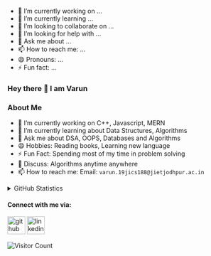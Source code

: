 - 🔭 I’m currently working on ...
- 🌱 I’m currently learning ...
- 👯 I’m looking to collaborate on ...
- 🤔 I’m looking for help with ...
- 💬 Ask me about ...
- 📫 How to reach me: ...
- 😄 Pronouns: ...
- ⚡ Fun fact: ...
### Hey there 👋 I am Varun

### About Me

- 🔭 I’m currently working on C++, Javascript, MERN
- 🌱 I’m currently learning about Data Structures, Algorithms
- 💬 Ask me about DSA, OOPS, Databases and Algorithms
- 😄 Hobbies: Reading books, Learning new language
- ⚡ Fun Fact: Spending most of my time in problem solving
- 🤔 Discuss: Algorithms anytime anywhere
- 📫 How to reach me: Email: `varun.19jics188@jietjodhpur.ac.in`


<details>
  <summary>GitHub Statistics</summary>
  <img  src="https://github-readme-stats.vercel.app/api/?username=varunpanchal752&theme=tokyonight&count_private=true&hide=issues,contribs&show_icons=true" alt="Stats"/>
</details>

#### Connect with me via:
[<img src='https://cdn.jsdelivr.net/npm/simple-icons@3.0.1/icons/github.svg' alt='github' height='40'>](https://github.com/varunpanchal752)&nbsp;[<img src='https://cdn.jsdelivr.net/npm/simple-icons@3.0.1/icons/linkedin.svg' alt='linkedin' height='40'>](https://www.linkedin.com/in/varun-kumar-panchal-55a9a41a2/)&nbsp;   

![Visitor Count](https://profile-counter.glitch.me/varunpanchal752/count.svg)

